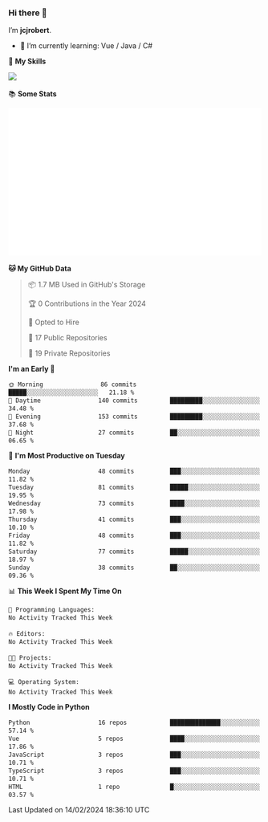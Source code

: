 ### Hi there 👋

I’m **jcjrobert**.

- 🌱 I’m currently learning: Vue / Java / C#

🌟 **My Skills**

![](https://img.shields.io/badge/-Python-3e74a2?style=flat-square&logo=Python&logoColor=fff)

📚 **Some Stats**

![](https://github.com/jcjrobert/github-stats/blob/master/generated/overview.svg)

<!--START_SECTION:waka-->
**🐱 My GitHub Data** 

> 📦 1.7 MB Used in GitHub's Storage 
 > 
> 🏆 0 Contributions in the Year 2024
 > 
> 💼 Opted to Hire
 > 
> 📜 17 Public Repositories 
 > 
> 🔑 19 Private Repositories 
 > 
**I'm an Early 🐤** 

```text
🌞 Morning                86 commits          █████░░░░░░░░░░░░░░░░░░░░   21.18 % 
🌆 Daytime                140 commits         █████████░░░░░░░░░░░░░░░░   34.48 % 
🌃 Evening                153 commits         █████████░░░░░░░░░░░░░░░░   37.68 % 
🌙 Night                  27 commits          ██░░░░░░░░░░░░░░░░░░░░░░░   06.65 % 
```
📅 **I'm Most Productive on Tuesday** 

```text
Monday                   48 commits          ███░░░░░░░░░░░░░░░░░░░░░░   11.82 % 
Tuesday                  81 commits          █████░░░░░░░░░░░░░░░░░░░░   19.95 % 
Wednesday                73 commits          ████░░░░░░░░░░░░░░░░░░░░░   17.98 % 
Thursday                 41 commits          ███░░░░░░░░░░░░░░░░░░░░░░   10.10 % 
Friday                   48 commits          ███░░░░░░░░░░░░░░░░░░░░░░   11.82 % 
Saturday                 77 commits          █████░░░░░░░░░░░░░░░░░░░░   18.97 % 
Sunday                   38 commits          ██░░░░░░░░░░░░░░░░░░░░░░░   09.36 % 
```


📊 **This Week I Spent My Time On** 

```text
💬 Programming Languages: 
No Activity Tracked This Week

🔥 Editors: 
No Activity Tracked This Week

🐱‍💻 Projects: 
No Activity Tracked This Week

💻 Operating System: 
No Activity Tracked This Week
```

**I Mostly Code in Python** 

```text
Python                   16 repos            ██████████████░░░░░░░░░░░   57.14 % 
Vue                      5 repos             ████░░░░░░░░░░░░░░░░░░░░░   17.86 % 
JavaScript               3 repos             ███░░░░░░░░░░░░░░░░░░░░░░   10.71 % 
TypeScript               3 repos             ███░░░░░░░░░░░░░░░░░░░░░░   10.71 % 
HTML                     1 repo              █░░░░░░░░░░░░░░░░░░░░░░░░   03.57 % 
```




 Last Updated on 14/02/2024 18:36:10 UTC
<!--END_SECTION:waka-->
